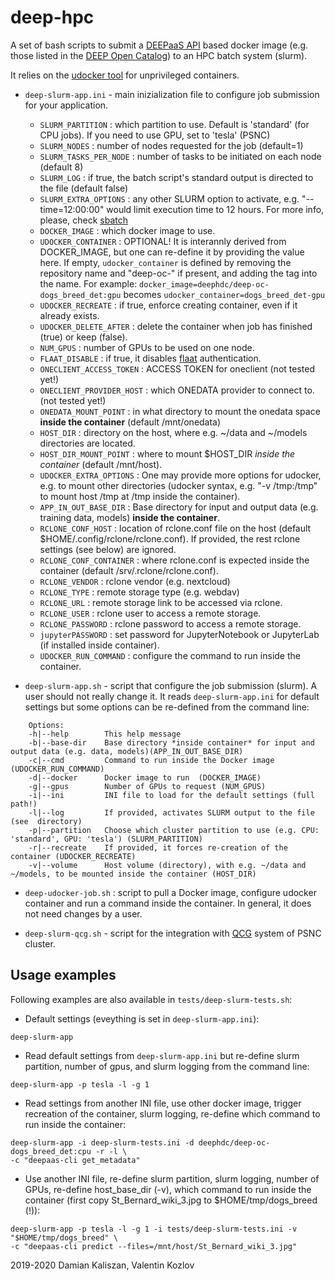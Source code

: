 deep-hpc
=========

A set of bash scripts to submit a [DEEPaaS API](https://github.com/indigo-dc/DEEPaaS) based docker image (e.g. those listed in the [DEEP Open Catalog](https://marketplace.deep-hybrid-datacloud.eu/)) to an HPC batch system (slurm).

It relies on the [udocker tool](https://github.com/indigo-dc/udocker) for unprivileged containers.

* ``deep-slurm-app.ini`` - main inizialization file to configure job submission for your application.
   - ``SLURM_PARTITION`` : which partition to use. Default is 'standard' (for CPU jobs). If you need to use GPU, set to 'tesla' (PSNC)
   - ``SLURM_NODES`` : number of nodes requested for the job (default=1)
   - ``SLURM_TASKS_PER_NODE`` : number of tasks to be initiated on each node (default 8)
   - ``SLURM_LOG`` : if true, the batch script's standard output is directed to the file (default false)
   - ``SLURM_EXTRA_OPTIONS`` : any other SLURM option to activate, e.g. "--time=12:00:00" would limit execution time to 12 hours. For more info, please, check [sbatch](https://slurm.schedmd.com/sbatch.html)
   - ``DOCKER_IMAGE`` : which docker image to use.
   - ``UDOCKER_CONTAINER`` : OPTIONAL! It is interannly derived from DOCKER_IMAGE, but one can re-define it by providing the value here. If empty, ``udocker_container`` is defined by removing the repository name and "deep-oc-" if present, and adding the tag into the name. For example: ``docker_image=deephdc/deep-oc-dogs_breed_det:gpu`` becomes ``udocker_container=dogs_breed_det-gpu``
   - ``UDOCKER_RECREATE`` : if true, enforce creating container, even if it already exists.
   - ``UDOCKER_DELETE_AFTER`` : delete the container when job has finished (true) or keep (false).
   - ``NUM_GPUS`` : number of GPUs to be used on one node.
   - ``FLAAT_DISABLE`` : if true, it disables [flaat](https://github.com/indigo-dc/flaat) authentication.
   - ``ONECLIENT_ACCESS_TOKEN`` : ACCESS TOKEN for oneclient (not tested yet!)
   - ``ONECLIENT_PROVIDER_HOST`` : which ONEDATA provider to connect to. (not tested yet!)
   - ``ONEDATA_MOUNT_POINT`` : in what directory to mount the onedata space **inside the container** (default /mnt/onedata)
   - ``HOST_DIR`` : directory on the host, where e.g. ~/data and ~/models directories are located.
   - ``HOST_DIR_MOUNT_POINT`` : where to mount $HOST_DIR *inside the container* (default /mnt/host).
   - ``UDOCKER_EXTRA_OPTIONS`` : One may provide more options for udocker, e.g. to mount other directories (udocker syntax, e.g. "-v /tmp:/tmp" to mount host /tmp at /tmp inside the container).
   - ``APP_IN_OUT_BASE_DIR`` : Base directory for input and output data (e.g. training data, models) **inside the container**.
   - ``RCLONE_CONF_HOST`` : location of rclone.conf file on the host (default $HOME/.config/rclone/rclone.conf). If provided, the rest rclone settings (see below) are ignored.
   - ``RCLONE_CONF_CONTAINER`` : where rclone.conf is expected inside the container (default /srv/.rclone/rclone.conf).
   - ``RCLONE_VENDOR`` : rclone vendor (e.g. nextcloud)
   - ``RCLONE_TYPE`` : remote storage type (e.g. webdav)
   - ``RCLONE_URL`` : remote storage link to be accessed via rclone.
   - ``RCLONE_USER`` : rclone user to access a remote storage.
   - ``RCLONE_PASSWORD`` : rclone password to access a remote storage.
   - ``jupyterPASSWORD`` : set password for JupyterNotebook or JupyterLab (if installed inside container).
   - ``UDOCKER_RUN_COMMAND`` : configure the command to run inside the container.

* ``deep-slurm-app.sh``   - script that configure the job submission (slurm). A user should not really change it. It reads ``deep-slurm-app.ini`` for default settings but some options can be re-defined from the command line:

```
    Options:
    -h|--help 		 This help message
    -b|--base-dir 	 Base directory *inside container* for input and output data (e.g. data, models)(APP_IN_OUT_BASE_DIR)
    -c|--cmd 		 Command to run inside the Docker image (UDOCKER_RUN_COMMAND)
    -d|--docker 	 Docker image to run  (DOCKER_IMAGE)
    -g|--gpus 		 Number of GPUs to request (NUM_GPUS)
    -i|--ini 		 INI file to load for the default settings (full path!)
    -l|--log 		 If provided, activates SLURM output to the file (see  directory)
    -p|--partition 	 Choose which cluster partition to use (e.g. CPU: 'standard', GPU: 'tesla') (SLURM_PARTITION)
    -r|--recreate 	 If provided, it forces re-creation of the container (UDOCKER_RECREATE)
    -v|--volume 	 Host volume (directory), with e.g. ~/data and ~/models, to be mounted inside the container (HOST_DIR)
```
   
* ``deep-udocker-job.sh`` : script to pull a Docker image, configure udocker container and run a command inside the container. In general, it does not need changes by a user.

* ``deep-slurm-qcg.sh``  - script for the integration with [QCG](http://www.qoscosgrid.org/trac/qcg-computing) system of PSNC cluster.



## Usage examples

Following examples are also available in ``tests/deep-slurm-tests.sh``:

* Default settings (eveything is set in ``deep-slurm-app.ini``):
```
deep-slurm-app
```
* Read default settings from ``deep-slurm-app.ini`` but re-define slurm partition, number of gpus, and slurm logging from the command line:
```
deep-slurm-app -p tesla -l -g 1
```
* Read settings from another INI file, use other docker image, trigger recreation of the container, slurm logging, re-define which command to run inside the container:
```
deep-slurm-app -i deep-slurm-tests.ini -d deephdc/deep-oc-dogs_breed_det:cpu -r -l \
-c "deepaas-cli get_metadata"
```
* Use another INI file, re-define slurm partition, slurm logging, number of GPUs, re-define host_base_dir (-v), which command to run inside the container (first copy St_Bernard_wiki_3.jpg to $HOME/tmp/dogs_breed (!)):
```
deep-slurm-app -p tesla -l -g 1 -i tests/deep-slurm-tests.ini -v "$HOME/tmp/dogs_breed" \
-c "deepaas-cli predict --files=/mnt/host/St_Bernard_wiki_3.jpg"
```

2019-2020 Damian Kaliszan, Valentin Kozlov
